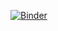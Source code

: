[![Binder](https://mybinder.org/badge_logo.svg)](https://mybinder.org/v2/gh/dlakhtin/new_projects/master?filepath=https%3A%2F%2Fgithub.com%2Fdlakhtin%2Fnew_projects%2Fblob%2Fmaster%2Findex.ipynb)


